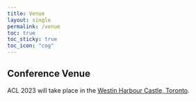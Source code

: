 ```yaml
---
title: Venue
layout: single
permalink: /venue
toc: true
toc_sticky: true
toc_icon: "cog"
---
```


## Conference Venue

ACL 2023 will take place in the [Westin Harbour Castle, Toronto](https://www.marriott.com/en-us/hotels/yyzwi-the-westin-harbour-castle-toronto/overview/).